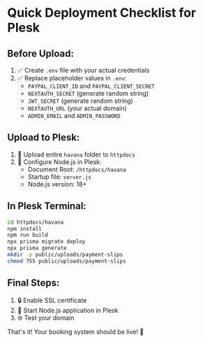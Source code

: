 # Quick Deployment Checklist for Plesk

## Before Upload:
1. ✅ Create `.env` file with your actual credentials
2. ✅ Replace placeholder values in `.env`:
   - `PAYPAL_CLIENT_ID` and `PAYPAL_CLIENT_SECRET`
   - `NEXTAUTH_SECRET` (generate random string)
   - `JWT_SECRET` (generate random string)
   - `NEXTAUTH_URL` (your actual domain)
   - `ADMIN_EMAIL` and `ADMIN_PASSWORD`

## Upload to Plesk:
1. 📁 Upload entire `havana` folder to `httpdocs`
2. 🔧 Configure Node.js in Plesk:
   - Document Root: `/httpdocs/havana`
   - Startup file: `server.js`
   - Node.js version: 18+

## In Plesk Terminal:
```bash
cd httpdocs/havana
npm install
npm run build
npx prisma migrate deploy
npx prisma generate
mkdir -p public/uploads/payment-slips
chmod 755 public/uploads/payment-slips
```

## Final Steps:
1. 🔒 Enable SSL certificate
2. 🚀 Start Node.js application in Plesk
3. 🌐 Test your domain

That's it! Your booking system should be live! 🎉




